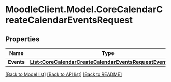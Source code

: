 # MoodleClient.Model.CoreCalendarCreateCalendarEventsRequest

## Properties

Name | Type | Description | Notes
------------ | ------------- | ------------- | -------------
**Events** | [**List&lt;CoreCalendarCreateCalendarEventsRequestEventsInner&gt;**](CoreCalendarCreateCalendarEventsRequestEventsInner.md) |  | 

[[Back to Model list]](../README.md#documentation-for-models) [[Back to API list]](../README.md#documentation-for-api-endpoints) [[Back to README]](../README.md)


